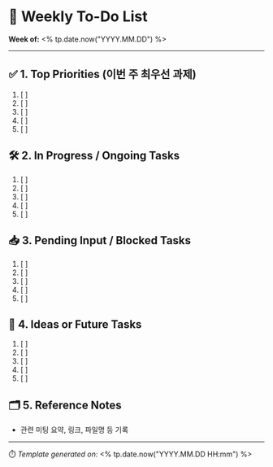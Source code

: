 # 📆 Weekly To-Do List
**Week of:** <% tp.date.now("YYYY.MM.DD") %>

---

## ✅ 1. Top Priorities (이번 주 최우선 과제)
1. [ ] 
2. [ ] 
3. [ ] 
4. [ ] 
5. [ ] 

## 🛠️ 2. In Progress / Ongoing Tasks
1. [ ] 
2. [ ] 
3. [ ] 
4. [ ] 
5. [ ] 

## 📥 3. Pending Input / Blocked Tasks
1. [ ] 
2. [ ] 
3. [ ] 
4. [ ] 
5. [ ] 

## 🔮 4. Ideas or Future Tasks
1. [ ] 
2. [ ] 
3. [ ] 
4. [ ] 
5. [ ] 

## 🗂️ 5. Reference Notes
- 관련 미팅 요약, 링크, 파일명 등 기록

---

⏱️ *Template generated on:* <% tp.date.now("YYYY.MM.DD HH:mm") %>
